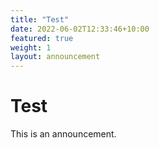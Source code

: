 ```yaml
---
title: "Test"
date: 2022-06-02T12:33:46+10:00
featured: true
weight: 1
layout: announcement
---
```


# Test

This is an announcement.
